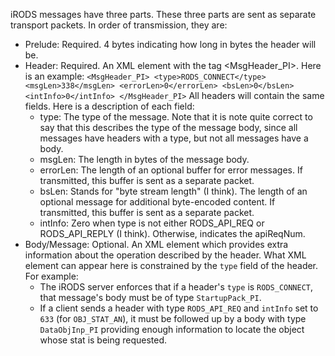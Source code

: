 iRODS messages have three parts. These three parts are sent as separate transport packets. In order of transmission, they are:
- Prelude: Required. 4 bytes indicating how long in bytes the header will be.
- Header: Required. An XML element with the tag <MsgHeader_PI>. Here is an example: ```
<MsgHeader_PI>
	<type>RODS_CONNECT</type>
	<msgLen>338</msgLen>
	<errorLen>0</errorLen>
	<bsLen>0</bsLen>
	<intInfo>0</intInfo>
</MsgHeader_PI> ```
All headers will contain the same fields. Here is a description of each field:
	- type: The type of the message. Note that it is note quite correct to say that this describes the type of the message body, since all messages have headers with a type, but not all messages have a body.
	- msgLen: The length in bytes of the message body.
	- errorLen: The length of an optional buffer for error messages. If transmitted, this buffer is sent as a separate packet.
	- bsLen: Stands for "byte stream length" (I think). The length of an optional message for additional byte-encoded content. If transmitted, this buffer is sent as a separate packet.
	- intInfo: Zero when type is not either RODS_API_REQ or RODS_API_REPLY (I think). Otherwise, indicates the apiReqNum. 
- Body/Message: Optional. An XML element which provides extra information about the operation described by the header. What XML element can appear here is constrained by the `type` field of the header. For example:
	-  The iRODS server enforces that if a header's `type` is `RODS_CONNECT`, that message's body must be of type `StartupPack_PI`. 
	-  If a client sends a header with type `RODS_API_REQ` and `intInfo` set to `633` (for `OBJ_STAT_AN`), it must be followed up by a body with type `DataObjInp_PI` providing enough information to locate the object whose stat is being requested. 